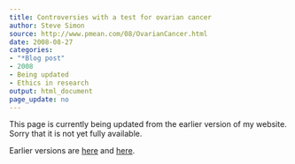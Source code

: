 ```yaml
---
title: Controversies with a test for ovarian cancer
author: Steve Simon
source: http://www.pmean.com/08/OvarianCancer.html
date: 2008-08-27
categories:
- "*Blog post"
- 2008
- Being updated
- Ethics in research
output: html_document
page_update: no
---
```


This page is currently being updated from the earlier version of my website. Sorry that it is not yet fully available.

<!---More--->


Earlier versions are [here][sim1] and [here][sim2].

[sim1]: http://www.pmean.com/08/OvarianCancer.html
[sim2]: http://new.pmean.com/overian-cancer/
